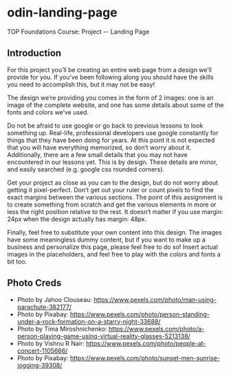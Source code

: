 # odin-landing-page

TOP Foundations Course: Project -- Landing Page

## Introduction

For this project you’ll be creating an entire web page from a design we’ll provide for you. If you’ve been following along you should have the skills you need to accomplish this, but it may not be easy!

The design we’re providing you comes in the form of 2 images: one is an image of the complete website, and one has some details about some of the fonts and colors we’ve used.

Do not be afraid to use google or go back to previous lessons to look something up. Real-life, professional developers use google constantly for things that they have been doing for years. At this point it is not expected that you will have everything memorized, so don’t worry about it. Additionally, there are a few small details that you may not have encountered in our lessons yet. This is by design. These details are minor, and easily searched (e.g. google css rounded corners).

Get your project as close as you can to the design, but do not worry about getting it pixel-perfect. Don’t get out your ruler or count pixels to find the exact margins between the various sections. The point of this assignment is to create something from scratch and get the various elements in more or less the right position relative to the rest. It doesn’t matter if you use margin: 24px when the design actually has margin: 48px.

Finally, feel free to substitute your own content into this design. The images have some meaningless dummy content, but if you want to make up a business and personalize this page, please feel free to do so! Insert actual images in the placeholders, and feel free to play with the colors and fonts a bit too.


## Photo Creds

- Photo by Jahoo Clouseau: <https://www.pexels.com/photo/man-using-parachute-382177/>
- Photo by Pixabay: <https://www.pexels.com/photo/person-standing-under-a-rock-formation-on-a-starry-night-33688/>
- Photo by Tima Miroshnichenko: <https://www.pexels.com/photo/a-person-playing-game-using-virtual-reality-glasses-5213138/>
- Photo by Vishnu R Nair: <https://www.pexels.com/photo/people-at-concert-1105666/>
- Photo by Pixabay: <https://www.pexels.com/photo/sunset-men-sunrise-jogging-39308/>